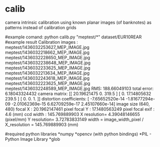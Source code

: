 # calib
camera intrinsic calibration using known planar images (of banknotes) as patterns instead of calibration grids

#example comand:
python calib.py "meptest/*" dataset/EUR10REAR
#example result
Calibration images : 
	  meptest/1436032253627_MEP_IMAGE.jpg
	  meptest/1436032218662_MEP_IMAGE.jpg
	  meptest/1436032228650_MEP_IMAGE.jpg
	  meptest/1436032238648_MEP_IMAGE.jpg
	  meptest/1436032233625_MEP_IMAGE.jpg
	  meptest/1436032213634_MEP_IMAGE.jpg
	  meptest/1436032243618_MEP_IMAGE.jpg
	  meptest/1436032223625_MEP_IMAGE.jpg
	  meptest/1436032248589_MEP_IMAGE.jpg
RMS: 188.66049103
total error:  6.18043324432
camera matrix:
[[  20.19621475    0.          319.5       ]
 [   0.           17.14805632  239.5       ]
 [   0.            0.            1.        ]]
distortion coefficients:  [ -7.65652520e-14  -1.81677294e-09  -2.01062369e-15   6.62709259e-17
   2.45107660e-14]
image size  (640, 480)
 focal X :  20.1962147461 pixel 
 focal Y :  17.1480563249 pixel 
 focal exif :  4.6  (mm)
 ccd width :  145.769889903
 X resolution= 4.39048146655 (pixel/mm)
 Y resolution= 3.72783833149
 width = image_width_pixel / X_resolution = 145.769889903  (mm)


#required python libraries
*numpy 
*opencv (with python bindings)
*PIL - Python Image Library
*glob

